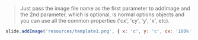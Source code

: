 >Just pass the image file name as the first parameter to addImage and the 2nd parameter, which is optional, is normal options objects and you can use all the common properties ('cx', 'cy', 'y', 'x', etc).

```js
slide.addImage('resources/template1.png', { x: 'c', y: 'c', cx: '100%', cy: '100%' });
```
